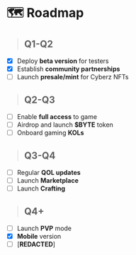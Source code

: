 # 🗺️ **Roadmap**

> ## Q1-Q2

- [x] Deploy **beta version** for testers
- [x] Establish **community partnerships**
- [ ] Launch **presale/mint** for Cyberz NFTs

> ## Q2-Q3

- [ ] Enable **full access** to game
- [ ] Airdrop and launch **$BYTE** token
- [ ] Onboard gaming **KOLs**

> ## Q3-Q4

- [ ] Regular **QOL updates**
- [ ] Launch **Marketplace**
- [ ] Launch **Crafting**

> ## Q4+

- [ ] Launch **PVP** mode
- [x] **Mobile** version
- [ ] [**REDACTED**]
